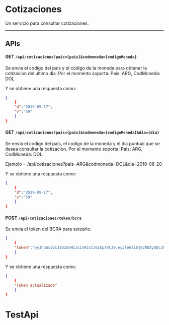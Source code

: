 Cotizaciones
======
Un servicio para consultar cotizaciones.
***
APIs
----

#### GET `/api/cotizaciones?pais={pais}&codmoneda={codigoMoneda}`

Se envia el codigo del pais y el codigo de la moneda para obtener la cotizacion del ultimo dia.
Por el momento soporta:
Pais: ARG, CodMoneda: DOL

Y se obtiene una respuesta como:


```json
{
	{
	"d":"2019-09-17",
	"v":"59"
	}
}
```

#### GET `/api/cotizaciones?pais={pais}&codmoneda={codigoMoneda}&dia={dia}`

Se envia el codigo del pais, el codigo de la moneda y el dia puntual que se desea consultar la cotizacion.
Por el momento soporta:
Pais: ARG, CodMoneda: DOL.


Ejemplo = /api/cotizaciones?pais=ARG&codmoneda=DOL&dia=2019-08-20

Y se obtiene una respuesta como:


```json
{
	{
	"d":"2019-09-17",
	"v":"59"
	}
}
```


#### POST `/api/cotizaciones/token/bcra`

Se envia el token del BCRA para setearlo.

```json
{
	{
	"token":"eyJhbGciOiJIUzUxMiIsInR5cCI6IkpXVCJ9.eyJleHAiOjE2MDAyODc2MTksInR5cGUiOiJleHRlcm5hbCIsInVzZXIiOiJnc3R1cmxhQGZpbm5lZ2Fucy5jb20uYXIifQ.T1vPP9y2mNd10ZFtVspN4Q_u4AU5DiiDyfu6uOwd7wFWfnXIGeDgX1yu5dLTSaZ_Ooujf8nVkTrwvbSwrl-Chw"
	}
}
```

Y se obtiene una respuesta como:


```json
{
	{
	"Token actualizado"
	}
}
```


# TestApi
